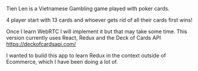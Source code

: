 Tien Len is a Vietnamese Gambling game played with poker cards.

4 player start with 13 cards and whoever gets rid of all their cards first wins!

Once I learn WebRTC I will implement it but that may take some time.
This version currently uses React, Redux and the Deck of Cards API
https://deckofcardsapi.com/

I wanted to build this app to learn Redux in the context outside of Ecommerce, which I have been doing a lot of.

